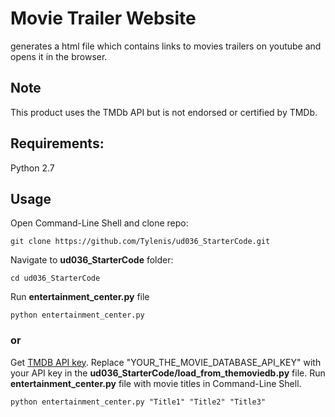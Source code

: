 # Movie Trailer Website
generates a html file  which contains links to movies trailers on youtube and opens it in the browser.

## Note
This product uses the TMDb API but is not endorsed or certified by TMDb.

## Requirements:
Python 2.7

## Usage
Open Command-Line Shell and clone repo:
```
git clone https://github.com/Tylenis/ud036_StarterCode.git
```
Navigate to **ud036_StarterCode** folder:
```
cd ud036_StarterCode
```
Run **entertainment_center.py** file
```
python entertainment_center.py
```
### or
Get [TMDB API key](https://www.themoviedb.org/).
Replace "YOUR_THE_MOVIE_DATABASE_API_KEY" with your API key in the **ud036_StarterCode/load_from_themoviedb.py** file.
Run **entertainment_center.py** file with movie titles in Command-Line Shell.
```
python entertainment_center.py "Title1" "Title2" "Title3"


